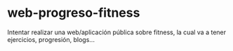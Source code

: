 # web-progreso-fitness
Intentar realizar una web/aplicación pública sobre fitness, la cual va a tener ejercicios, progresión, blogs...
